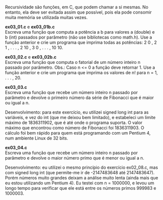 Recursividade são funções, em C, que podem chamar a si mesmas. No entanto, ela deve ser evitada assim que possível, pois ela pode consomir muita memória se utilizada muitas vezes.

<p><b>ex03_01.c</b> e <b>ex03_01b.c</b><br>
Escreva uma função que computa a potência a b para valores a (double) e b (int) passados por parâmetro (não use bibliotecas como math.h). Use a função anterior e crie um programa que imprima todas as potências: 2 0 , 2 1 , . . . , 2 10 , 3 0 , . . . , 10 10.
  
<p><b>ex03_02.c</b> e <b>ex03_02b.c</b><br>    
Escreva uma função que computa o fatorial de um número inteiro n passado por parâmetro. Obs.: Caso n <= 0 a função deve retornar 1. Use a função anterior e crie um programa que imprima os valores de n! para n = 1, . . . , 20.
                                                                                                        
<p><b>ex03_03.c</b><br>
Escreva uma função que recebe um número inteiro n passado por parâmetro e devolve o primeiro número da série de Fibonacci que é maior ou igual a n. 
<p>
Desenvolvimento: para este exercício, eu utilizei signed long int para as variáveis, e vez do int (que me deixou bem limitado), e estabeleci um limite máximo de 1836311902, que é até onde o programa suporta. O valor máximo que encontrou como número de Fibonacci foi 1836311903. O cálculo foi bem rápido para quem está programando com um Pentium 4, num ambiente Linux de 32 bits.
  
<p><b>ex03_04.c</b><br>
Escreva uma função que recebe um número inteiro n passado por parâmetro e devolve o maior número primo que é menor ou igual a n. 
<p>
Desenvolvimento: eu utilizei o mesmo princípio do exercício ex02_08.c, mas com signed long int (que permite-me ir de -2147483648 até 2147483647). Porém números muito grandes deixam a análise muito lenta (ainda mais que eu estou utilizando um Pentium 4). Eu testei com n = 1000000, e levou um longo tempo para verificar que ele está entre os números primos 999983 e 1000003.
